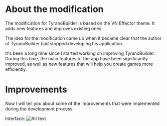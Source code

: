 # About the modification
The modification for TyranoBuilder is based on the VN Effector theme. It adds new features and improves existing ones.

The idea for the modification came up when it became clear that the author of TyranoBuilder had stopped developing his application.

It's been a long time since I started working on improving TyranoBuilder. During this time, the main features of the app have been significantly improved, as well as new features that will help you create games more efficiently.
# Improvements
Now I will tell you about some of the improvements that were implemented during the development process.

Interface:
![Alt text](data:image/png;base64,https://steamuserimages-a.akamaihd.net/ugc/2446096712120000794/29CDFC3627EC47A0E7C6B46E4AAED2D8199CDAC3/)
